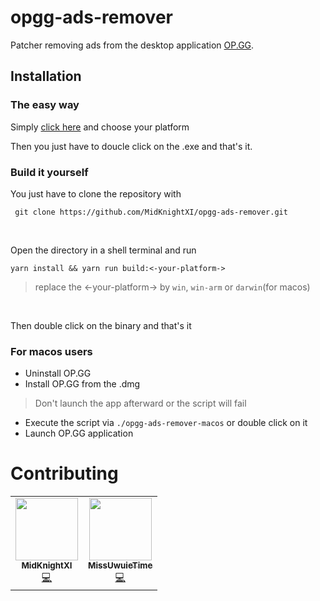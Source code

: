 # opgg-ads-remover

Patcher removing ads from the desktop application [OP.GG](https://op.gg/desktop/?utm_source=opgg&utm_medium=button&utm_campaign=global).

## Installation

### The easy way

Simply [click here](https://github.com/MidKnightXI/opgg-ads-remover/releases) and choose your platform

Then you just have to doucle click on the .exe and that's it.

### Build it yourself

You just have to clone the repository with

` git clone https://github.com/MidKnightXI/opgg-ads-remover.git`

<br/>

Open the directory in a shell terminal and run

`yarn install && yarn run build:<-your-platform->`

> replace the <-your-platform-> by `win`, `win-arm` or `darwin`(for macos)

<br/>

Then double click on the binary and that's it

### For macos users

- Uninstall OP.GG
- Install OP.GG from the .dmg
> Don't launch the app afterward or the script will fail
- Execute the script via `./opgg-ads-remover-macos` or double click on it
- Launch OP.GG application

# Contributing

<!-- Do not remove or modify this section -->
<table>
  <tr>
    <td align="center"><a href="https://github.com/MidKnightXI"><img src="https://avatars.githubusercontent.com/u/35759490?v=4" width="100px;" alt=""/><br /><sub><b> MidKnightXI </b></sub></a><br /><a href="https://github.com/MidKnightXI/opgg-ads-remover/commits?author=MidKnightXI" title="Code">💻</a></td>
    <td align="center"><a href="https://github.com/MissUwuieTime"><img src="https://avatars.githubusercontent.com/u/87099578?v=4" width="100px;" alt=""/><br /><sub><b> MissUwuieTime </b></sub></a><br /><a href="https://github.com/MidKnightXI/opgg-ads-remover/commits?author=MissUwuieTime" title="Code">💻</a></td>
  </tr>
</table>
